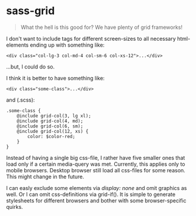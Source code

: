 sass-grid
=========
> What the hell is this good for? We have plenty of grid frameworks!

I don't want to include tags for different screen-sizes to all necessary html-elements ending up with something like:

	<div class="col-lg-3 col-md-4 col-sm-6 col-xs-12">...</div>
	
...but, I could do so.

I think it is better to have something like:

	<div class="some-class">...</div>
	
and (.scss):

	.some-class {
		@include grid-col(3, lg xl);
		@include grid-col(4, md);
		@include grid-col(6, sm);
		@include grid-col(12, xs) {
			color: $color-red;
		}
	}

Instead of having a single big css-file, I rather have five smaller ones that load only if a certain media-query was met. Currently, this applies only to mobile browsers. Desktop browser still load all css-files for some reason. This might change in the future. 

I can easly exclude some elements via *display: none* and omit graphics as well. Or I can omit css-definitions via grid-if(). It is simple to generate stylesheets for different browsers and bother with some browser-specific quirks.
